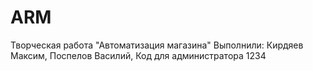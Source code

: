 # ARM
Творческая работа "Автоматизация магазина"
Выполнили: 
Кирдяев Максим,
Поспелов Василий,
    Код для администратора 1234

